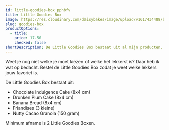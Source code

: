 ```yaml
---
id: little-goodies-box_pphbfv
title: Little Goodies Box
image: https://res.cloudinary.com/daisybakes/image/upload/v1617434488/bananenbrood_nbsdnc.jpg
slug: goodies-box
productOptions:
  - title:
    price: 17.50
    checked: false
shortDescription: De Little Goodies Box bestaat uit al mijn producten. Dan kun je gemakkelijk uitzoeken welke jouw favoriet is.
---
```


Weet je nog niet welke je moet kiezen of welke het lekkerst is? Daar heb ik wat op bedacht.
Bestel de Little Goodies Box zodat je weet welke lekkers jouw favoriet is.

De Little Goodies Box bestaat uit:

- Chocolate Indulgence Cake (8x4 cm)
- Drunken Plum Cake (8x4 cm)
- Banana Bread (8x4 cm)
- Friandises (3 kleine)
- Nutty Cacao Granola (150 gram)

Minimum afname is 2 Little Goodies Boxen.
